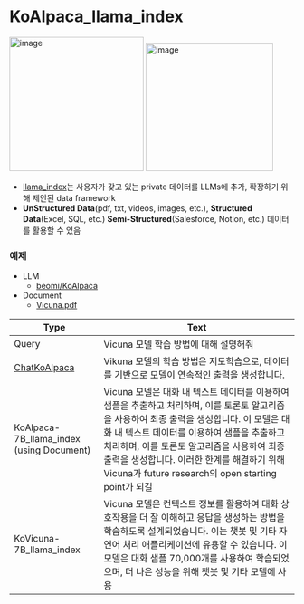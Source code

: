 # KoAlpaca_llama_index

<img width="237" alt="image" src="https://github.com/Jinhyeong-Lim/KoAlpaca_llama_index/assets/64317686/5d9e9142-0250-4785-a798-24b35e1c2bee">
<img width="225" alt="image" src="https://github.com/Jinhyeong-Lim/KoAlpaca_llama_index/assets/64317686/bef6f7da-712e-4e46-a3a6-e3081fdbc378">

- [llama_index](https://github.com/jerryjliu/llama_index/tree/main)는 사용자가 갖고 있는 private 데이터를 LLMs에 추가, 확장하기 위해 제안된 data framework
- **UnStructured Data**(pdf, txt, videos, images, etc.), **Structured Data**(Excel, SQL, etc.) **Semi-Structured**(Salesforce, Notion, etc.) 데이터를 활용할 수 있음

 ### 예제
- LLM
  - [beomi/KoAlpaca](https://github.com/Beomi/KoAlpaca)
- Document
  - [Vicuna.pdf](https://github.com/Jinhyeong-Lim/KoAlpaca_llama_index/files/11933271/Vicuna.pdf)


|Type|Text|
|---|---|
|Query|Vicuna 모델 학습 방법에 대해 설명해줘|
|[ChatKoAlpaca](https://chat.koalpaca.com/)|Vikuna 모델의 학습 방법은 지도학습으로, 데이터를 기반으로 모델이 연속적인 출력을 생성합니다.|
|KoAlpaca-7B_llama_index (using Document)|Vicuna 모델은 대화 내 텍스트 데이터를 이용하여 샘플을 추출하고 처리하며, 이를 토론토 알고리즘을 사용하여 최종 출력을 생성합니다. 이 모델은 대화 내 텍스트 데이터를 이용하여 샘플을 추출하고 처리하며, 이를 토론토 알고리즘을 사용하여 최종 출력을 생성합니다. 이러한 한계를 해결하기 위해 Vicuna가 future research의 open starting point가 되길|
|KoVicuna-7B_llama_index|Vicuna 모델은 컨텍스트 정보를 활용하여 대화 상호작용을 더 잘 이해하고 응답을 생성하는 방법을 학습하도록 설계되었습니다. 이는 챗봇 및 기타 자연어 처리 애플리케이션에 유용할 수 있습니다. 이 모델은 대화 샘플 70,000개를 사용하여 학습되었으며, 더 나은 성능을 위해 챗봇 및 기타 모델에 사용|
